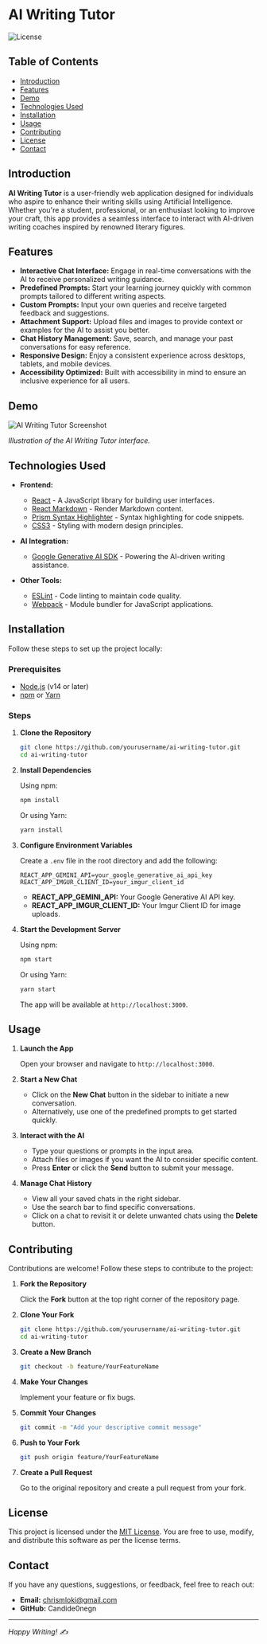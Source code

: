 # AI Writing Tutor

![License](https://img.shields.io/badge/license-MIT-blue.svg)

## Table of Contents

- [Introduction](#introduction)
- [Features](#features)
- [Demo](#demo)
- [Technologies Used](#technologies-used)
- [Installation](#installation)
- [Usage](#usage)
- [Contributing](#contributing)
- [License](#license)
- [Contact](#contact)

## Introduction

**AI Writing Tutor** is a user-friendly web application designed for individuals who aspire to enhance their writing skills using Artificial Intelligence. Whether you're a student, professional, or an enthusiast looking to improve your craft, this app provides a seamless interface to interact with AI-driven writing coaches inspired by renowned literary figures.

## Features

- **Interactive Chat Interface:** Engage in real-time conversations with the AI to receive personalized writing guidance.
- **Predefined Prompts:** Start your learning journey quickly with common prompts tailored to different writing aspects.
- **Custom Prompts:** Input your own queries and receive targeted feedback and suggestions.
- **Attachment Support:** Upload files and images to provide context or examples for the AI to assist you better.
- **Chat History Management:** Save, search, and manage your past conversations for easy reference.
- **Responsive Design:** Enjoy a consistent experience across desktops, tablets, and mobile devices.
- **Accessibility Optimized:** Built with accessibility in mind to ensure an inclusive experience for all users.

## Demo

![AI Writing Tutor Screenshot](path-to-your-screenshot.png)

*Illustration of the AI Writing Tutor interface.*

## Technologies Used

- **Frontend:**
  - [React](https://reactjs.org/) - A JavaScript library for building user interfaces.
  - [React Markdown](https://github.com/remarkjs/react-markdown) - Render Markdown content.
  - [Prism Syntax Highlighter](https://prismjs.com/) - Syntax highlighting for code snippets.
  - [CSS3](https://developer.mozilla.org/en-US/docs/Web/CSS) - Styling with modern design principles.

- **AI Integration:**
  - [Google Generative AI SDK](https://developers.google.com/generative-ai) - Powering the AI-driven writing assistance.

- **Other Tools:**
  - [ESLint](https://eslint.org/) - Code linting to maintain code quality.
  - [Webpack](https://webpack.js.org/) - Module bundler for JavaScript applications.

## Installation

Follow these steps to set up the project locally:

### Prerequisites

- [Node.js](https://nodejs.org/) (v14 or later)
- [npm](https://www.npmjs.com/) or [Yarn](https://yarnpkg.com/)

### Steps

1. **Clone the Repository**

   ```bash
   git clone https://github.com/yourusername/ai-writing-tutor.git
   cd ai-writing-tutor
   ```

2. **Install Dependencies**

   Using npm:

   ```bash
   npm install
   ```

   Or using Yarn:

   ```bash
   yarn install
   ```

3. **Configure Environment Variables**

   Create a `.env` file in the root directory and add the following:

   ```env
   REACT_APP_GEMINI_API=your_google_generative_ai_api_key
   REACT_APP_IMGUR_CLIENT_ID=your_imgur_client_id
   ```

   - **REACT_APP_GEMINI_API:** Your Google Generative AI API key.
   - **REACT_APP_IMGUR_CLIENT_ID:** Your Imgur Client ID for image uploads.

4. **Start the Development Server**

   Using npm:

   ```bash
   npm start
   ```

   Or using Yarn:

   ```bash
   yarn start
   ```

   The app will be available at `http://localhost:3000`.

## Usage

1. **Launch the App**

   Open your browser and navigate to `http://localhost:3000`.

2. **Start a New Chat**

   - Click on the **New Chat** button in the sidebar to initiate a new conversation.
   - Alternatively, use one of the predefined prompts to get started quickly.

3. **Interact with the AI**

   - Type your questions or prompts in the input area.
   - Attach files or images if you want the AI to consider specific content.
   - Press **Enter** or click the **Send** button to submit your message.

4. **Manage Chat History**

   - View all your saved chats in the right sidebar.
   - Use the search bar to find specific conversations.
   - Click on a chat to revisit it or delete unwanted chats using the **Delete** button.

## Contributing

Contributions are welcome! Follow these steps to contribute to the project:

1. **Fork the Repository**

   Click the **Fork** button at the top right corner of the repository page.

2. **Clone Your Fork**

   ```bash
   git clone https://github.com/yourusername/ai-writing-tutor.git
   cd ai-writing-tutor
   ```

3. **Create a New Branch**

   ```bash
   git checkout -b feature/YourFeatureName
   ```

4. **Make Your Changes**

   Implement your feature or fix bugs.

5. **Commit Your Changes**

   ```bash
   git commit -m "Add your descriptive commit message"
   ```

6. **Push to Your Fork**

   ```bash
   git push origin feature/YourFeatureName
   ```

7. **Create a Pull Request**

   Go to the original repository and create a pull request from your fork.

## License

This project is licensed under the [MIT License](LICENSE). You are free to use, modify, and distribute this software as per the license terms.

## Contact

If you have any questions, suggestions, or feedback, feel free to reach out:

- **Email:** chrismloki@gmail.com
- **GitHub:** Candide0negn

---

*Happy Writing! ✍️*